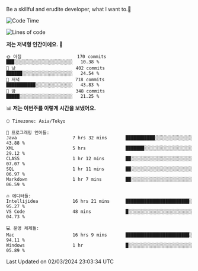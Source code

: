 Be a skillful and erudite developer, what I want to.👶

<!--START_SECTION:waka-->
![Code Time](http://img.shields.io/badge/Code%20Time-464%20hrs%2035%20mins-blue)

![Lines of code](https://img.shields.io/badge/%EC%A0%80%EB%8A%94%20%EC%97%AC%ED%83%9C%EA%B9%8C%EC%A7%80%20-778.7%20thousand%20%EC%A4%84%EC%9D%98%20%EC%BD%94%EB%93%9C%EB%A5%BC%20%EC%9E%91%EC%84%B1%ED%96%88%EC%96%B4%EC%9A%94.-blue)

**저는 저녁형 인간이에요. 🦉** 

```text
🌞 아침                     170 commits         ███░░░░░░░░░░░░░░░░░░░░░░   10.38 % 
🌆 낮　                     402 commits         ██████░░░░░░░░░░░░░░░░░░░   24.54 % 
🌃 저녁                     718 commits         ███████████░░░░░░░░░░░░░░   43.83 % 
🌙 밤　                     348 commits         █████░░░░░░░░░░░░░░░░░░░░   21.25 % 
```


📊 **저는 이번주를 이렇게 시간을 보냈어요.** 

```text
🕑︎ Timezone: Asia/Tokyo

💬 프로그래밍 언어들: 
Java                     7 hrs 32 mins       ███████████░░░░░░░░░░░░░░   43.88 % 
XML                      5 hrs               ███████░░░░░░░░░░░░░░░░░░   29.12 % 
CLASS                    1 hr 12 mins        ██░░░░░░░░░░░░░░░░░░░░░░░   07.07 % 
SQL                      1 hr 11 mins        ██░░░░░░░░░░░░░░░░░░░░░░░   06.97 % 
Markdown                 1 hr 7 mins         ██░░░░░░░░░░░░░░░░░░░░░░░   06.59 % 

🔥 에디터들: 
Intellijidea             16 hrs 21 mins      ████████████████████████░   95.27 % 
VS Code                  48 mins             █░░░░░░░░░░░░░░░░░░░░░░░░   04.73 % 

💻 운영 체제들: 
Mac                      16 hrs 9 mins       ████████████████████████░   94.11 % 
Windows                  1 hr                █░░░░░░░░░░░░░░░░░░░░░░░░   05.89 % 
```


 Last Updated on 02/03/2024 23:03:34 UTC
<!--END_SECTION:waka-->

